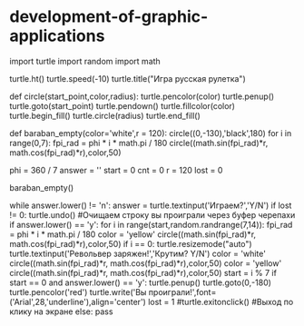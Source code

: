 # development-of-graphic-applications
import turtle
import random
import math

turtle.ht()
turtle.speed(-10)
turtle.title("Игра русская рулетка")

def circle(start_point,color,radius):
    turtle.pencolor(color)
    turtle.penup()
    turtle.goto(start_point)
    turtle.pendown()
    turtle.fillcolor(color)
    turtle.begin_fill()
    turtle.circle(radius)
    turtle.end_fill()

def baraban_empty(color='white',r = 120):
    circle((0,-130),'black',180)
    for i in range(0,7):
        fpi_rad = phi * i * math.pi / 180
        circle((math.sin(fpi_rad)*r, math.cos(fpi_rad)*r),color,50)


phi = 360 / 7
answer = ''
start = 0
cnt = 0
r = 120
lost = 0

baraban_empty()

while answer.lower() != 'n':
    answer = turtle.textinput('Играем?','Y/N')
    if lost != 0:
        turtle.undo() #Очищаем строку вы проиграли через буфер черепахи
    if answer.lower() == 'y':
        for i in range(start,random.randrange(7,14)):
            fpi_rad = phi * i * math.pi / 180
            color = 'yellow'
            circle((math.sin(fpi_rad)*r, math.cos(fpi_rad)*r),color,50)
            if i == 0:
                turtle.resizemode("auto")
                turtle.textinput('Револьвер заряжен!','Крутим? Y/N')
            color = 'white'
            circle((math.sin(fpi_rad)*r, math.cos(fpi_rad)*r),color,50)
        color = 'yellow'
        circle((math.sin(fpi_rad)*r, math.cos(fpi_rad)*r),color,50)
        start = i % 7
    if start == 0 and answer.lower() == 'y':
        turtle.penup()
        turtle.goto(0,-180)
        turtle.pencolor('red')
        turtle.write('Вы проиграли!',font=('Arial',28,'underline'),align='center')
        lost = 1
        #turtle.exitonclick() #Выход по клику на экране
    else:
        pass
